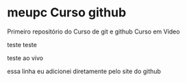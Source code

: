 # meupc Curso github 
 Primeiro repositório do Curso de git e github Curso em Vídeo

teste teste

teste ao vivo

essa linha eu adicionei diretamente pelo site do github

